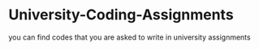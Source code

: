# University-Coding-Assignments
you can find codes that you are asked to write in university assignments
